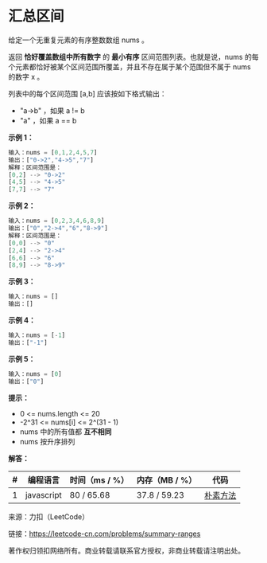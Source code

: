 # 汇总区间

给定一个无重复元素的有序整数数组 nums 。

返回 **恰好覆盖数组中所有数字** 的 **最小有序** 区间范围列表。也就是说，nums 的每个元素都恰好被某个区间范围所覆盖，并且不存在属于某个范围但不属于 nums 的数字 x 。

列表中的每个区间范围 [a,b] 应该按如下格式输出：

- "a->b" ，如果 a != b
- "a" ，如果 a == b

**示例 1：**

``` javascript
输入：nums = [0,1,2,4,5,7]
输出：["0->2","4->5","7"]
解释：区间范围是：
[0,2] --> "0->2"
[4,5] --> "4->5"
[7,7] --> "7"
```

**示例 2：**

``` javascript
输入：nums = [0,2,3,4,6,8,9]
输出：["0","2->4","6","8->9"]
解释：区间范围是：
[0,0] --> "0"
[2,4] --> "2->4"
[6,6] --> "6"
[8,9] --> "8->9"
```

**示例 3：**

``` javascript
输入：nums = []
输出：[]
```

**示例 4：**

``` javascript
输入：nums = [-1]
输出：["-1"]
```

**示例 5：**

``` javascript
输入：nums = [0]
输出：["0"]
```

**提示：**

- 0 <= nums.length <= 20
- -2^31 <= nums[i] <= 2^(31 - 1)
- nums 中的所有值都 **互不相同**
- nums 按升序排列

**解答：**

**#**|**编程语言**|**时间（ms / %）**|**内存（MB / %）**|**代码**
--|--|--|--|--
1|javascript|80 / 65.68|37.8 / 59.23|[朴素方法](./javascript/ac_v1.js)

来源：力扣（LeetCode）

链接：https://leetcode-cn.com/problems/summary-ranges

著作权归领扣网络所有。商业转载请联系官方授权，非商业转载请注明出处。
